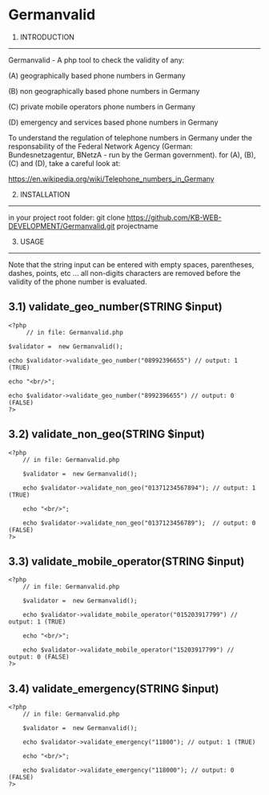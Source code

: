 # Germanvalid

1) INTRODUCTION
----------------

Germanvalid - A php tool to check the validity of any: 

(A) geographically based phone numbers in Germany

(B) non geographically based phone numbers in Germany

(C) private mobile operators phone numbers in Germany

(D) emergency and services based phone numbers in Germany 

To understand the regulation of telephone numbers in Germany under the responsability of 
the Federal Network Agency (German: Bundesnetzagentur, BNetzA - run by the German government).
for (A), (B), (C) and (D), take a careful look at:

https://en.wikipedia.org/wiki/Telephone_numbers_in_Germany

2) INSTALLATION
------------------

in your project root folder: git clone https://github.com/KB-WEB-DEVELOPMENT/Germanvalid.git projectname

3) USAGE 
----------

Note that the string input can be entered with empty spaces, parentheses, dashes, points, etc ... all
non-digits characters are removed before the validity of the phone number is evaluated.

3.1) validate_geo_number(STRING $input)
-----------------------------------------

    <?php	
         // in file: Germanvalid.php

	$validator =  new Germanvalid();

	echo $validator->validate_geo_number("08992396655") // output: 1 (TRUE)

	echo "<br/>";

	echo $validator->validate_geo_number("8992396655") // output: 0 (FALSE)
    ?>

3.2) validate_non_geo(STRING $input)
-------------------------------------

	<?php
		// in file: Germanvalid.php

		$validator =  new Germanvalid();

		echo $validator->validate_non_geo("01371234567894"); // output: 1 (TRUE)

		echo "<br/>";

		echo $validator->validate_non_geo("0137123456789");  // output: 0 (FALSE)
	?>

3.3) validate_mobile_operator(STRING  $input)
----------------------------------------------

	<?php
		// in file: Germanvalid.php

		$validator =  new Germanvalid();

		echo $validator->validate_mobile_operator("015203917799") // output: 1 (TRUE)

		echo "<br/>";

		echo $validator->validate_mobile_operator("15203917799") // output: 0 (FALSE)
	?>

3.4) validate_emergency(STRING $input)
---------------------------------------

	<?php
		// in file: Germanvalid.php

		$validator =  new Germanvalid();

		echo $validator->validate_emergency("11800"); // output: 1 (TRUE)

		echo "<br/>";

		echo $validator->validate_emergency("118000"); // output: 0 (FALSE)
	?>
